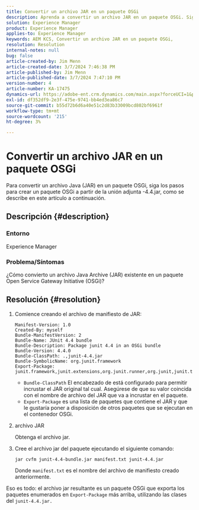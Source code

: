 ```yaml
---
title: Convertir un archivo JAR en un paquete OSGi
description: Aprenda a convertir un archivo JAR en un paquete OSGi. Siga el ejemplo para crear un paquete OSGi desde el junit-4.4.jar adjunto.
solution: Experience Manager
product: Experience Manager
applies-to: Experience Manager
keywords: AEM KCS, Convertir un archivo JAR en un paquete OSGi,
resolution: Resolution
internal-notes: null
bug: false
article-created-by: Jim Menn
article-created-date: 3/7/2024 7:46:38 PM
article-published-by: Jim Menn
article-published-date: 3/7/2024 7:47:10 PM
version-number: 4
article-number: KA-17475
dynamics-url: https://adobe-ent.crm.dynamics.com/main.aspx?forceUCI=1&pagetype=entityrecord&etn=knowledgearticle&id=93faf665-bbdc-ee11-904d-6045bd006268
exl-id: df352df9-2e3f-475e-9741-bb4ed3ea86c7
source-git-commit: b55d72b6d6a40e51c2d83b33009bcd802bf6961f
workflow-type: tm+mt
source-wordcount: '215'
ht-degree: 3%

---
```


# Convertir un archivo JAR en un paquete OSGi


Para convertir un archivo Java (JAR) en un paquete OSGi, siga los pasos para crear un paquete OSGi a partir de la unión adjunta -4.4.jar, como se describe en este artículo a continuación.

## Descripción {#description}


### <b>Entorno</b>

Experience Manager

### <b>Problema/Síntomas</b>

¿Cómo convierto un archivo Java Archive (JAR) existente en un paquete Open Service Gateway Initiative (OSGi)?


## Resolución {#resolution}


1. Comience creando el archivo de manifiesto de JAR:


   ```
   Manifest-Version: 1.0
   Created-By: myself
   Bundle-ManifestVersion: 2
   Bundle-Name: JUnit 4.4 bundle
   Bundle-Description: Package junit 4.4 in an OSGi bundle
   Bundle-Version: 4.4.0
   Bundle-ClassPath: .,junit-4.4.jar
   Bundle-SymbolicName: org.junit.framework
   Export-Package: junit.framework,junit.extensions,org.junit.runner,org.junit,junit.textui
   ```


   - `Bundle-ClassPath` El encabezado de está configurado para permitir incrustar el JAR original tal cual. Asegúrese de que su valor coincida con el nombre de archivo del JAR que va a incrustar en el paquete.
   - `Export-Package` es una lista de paquetes que contiene el JAR y que le gustaría poner a disposición de otros paquetes que se ejecutan en el contenedor OSGi.

1. archivo JAR

   Obtenga el archivo jar.

1. Cree el archivo jar del paquete ejecutando el siguiente comando:


   ```
   jar cvfm junit-4.4-bundle.jar manifest.txt junit-4.4.jar
   ```

   Donde `manifest.txt` es el nombre del archivo de manifiesto creado anteriormente.


Eso es todo: el archivo jar resultante es un paquete OSGi que exporta los paquetes enumerados en `Export-Package` más arriba, utilizando las clases del `junit-4.4.jar.`

